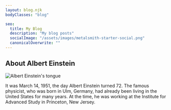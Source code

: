 ```yaml
---
layout: blog.njk
bodyClasses: "blog"

seo:
  title: My Blog
  description: "My blog posts"
  socialImage: "/assets/images/metalsmith-starter-social.png"
  canonicalOverwrite: ""
---
```


<div class="blog-author">
  <h2>About Albert Einstein</h2>
  <div>
    <img src="/assets/images/blog-images/albert.jpg" alt="Albert Einstein's tongue" />
    <p>It was March 14, 1951, the day Albert Einstein turned 72. The famous physicist, who was born in Ulm, Germany, had already been living in the United States for many years. At the time, he was working at the Institute for Advanced Study in Princeton, New Jersey. </p>
  </div>
</div>
